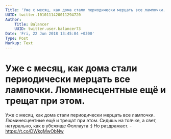 ```yaml
---
Title: 'Уже с месяц, как дома стали периодически мерцать все лампочки. Люминесцентные ещё и трещат при этом.'
UUID: twitter.1010111420011294720
Author:
    Title: Balancer
    UUID: twitter.user.balancer73
Date: 'Fri, 22 Jun 2018 13:45:04 +0300'
Type: Post
Markup: Text
---
```


# Уже с месяц, как дома стали периодически мерцать все лампочки. Люминесцентные ещё и трещат при этом.

Уже с месяц, как дома стали периодически мерцать все
лампочки. Люминесцентные ещё и трещат при этом. Сидишь на
толчке, а свет, натурально, как в убежище Фоллаута :) Но
раздражает. - https://t.co/DWkgMwObNw